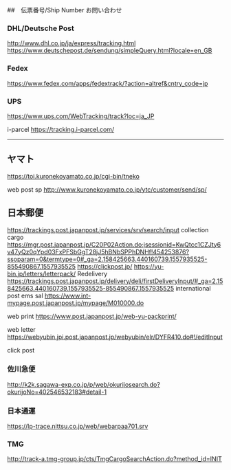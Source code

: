 ##　伝票番号/Ship Number お問い合わせ

### DHL/Deutsche Post 
http://www.dhl.co.jp/ja/express/tracking.html
https://www.deutschepost.de/sendung/simpleQuery.html?locale=en_GB

### Fedex
https://www.fedex.com/apps/fedextrack/?action=altref&cntry_code=jp

### UPS
https://www.ups.com/WebTracking/track?loc=ja_JP

i-parcel
https://tracking.i-parcel.com/

---

## ヤマト
https://toi.kuronekoyamato.co.jp/cgi-bin/tneko

web post sp
http://www.kuronekoyamato.co.jp/ytc/customer/send/sp/

## 日本郵便
https://trackings.post.japanpost.jp/services/srv/search/input
collection cargo
https://mgr.post.japanpost.jp/C20P02Action.do;jsessionid=KwQtcc1CZJty6v47yQz0qYpd03FxPFSbGgT28jJ5hBNbSPPhDNHf!454253876?ssoparam=0&termtype=0#_ga=2.158425663.440160739.1557935525-855490867.1557935525
https://clickpost.jp/
https://yu-bin.jp/letters/letterpack/
Redelivery
https://trackings.post.japanpost.jp/delivery/deli/firstDeliveryInput/#_ga=2.158425663.440160739.1557935525-855490867.1557935525
international post ems sal
https://www.int-mypage.post.japanpost.jp/mypage/M010000.do

web print
https://www.post.japanpost.jp/web-yu-packprint/

web letter
https://webyubin.jpi.post.japanpost.jp/webyubin/elr/DYFR410.do#!/editInput

click post


### 佐川急便
http://k2k.sagawa-exp.co.jp/p/web/okurijosearch.do?okurijoNo=402546532183#detail-1

### 日本通運
https://lp-trace.nittsu.co.jp/web/webarpaa701.srv

### TMG
http://track-a.tmg-group.jp/cts/TmgCargoSearchAction.do?method_id=INIT

###
###
###
###
###
###
###


